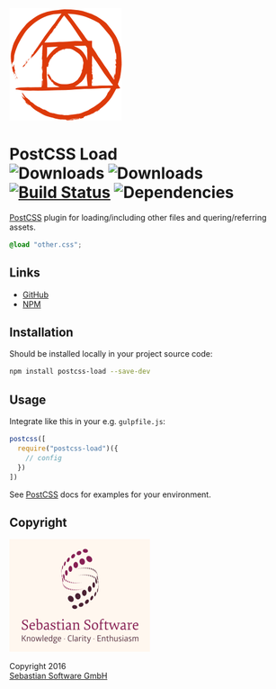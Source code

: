 <img src="assets/postcss.png" alt="PostCSS Logo" width="200" height="200"/>

# PostCSS Load <br/>![Downloads][npm-version-img] ![Downloads][npm-downloads-img] [![Build Status][ci-img]][ci] ![Dependencies][deps-img]

[PostCSS] plugin for loading/including other files and quering/referring assets.

[PostCSS]: https://github.com/postcss/postcss
[ci-img]:  https://travis-ci.org/sebastian-software/postcss-load.svg
[ci]:      https://travis-ci.org/sebastian-software/postcss-load
[deps-img]: https://david-dm.org/sebastian-software/postcss-load.svg
[npm]: https://www.npmjs.com/package/postcss-load
[npm-downloads-img]: https://img.shields.io/npm/dm/postcss-load.svg
[npm-version-img]: https://img.shields.io/npm/v/postcss-load.svg

```css
@load "other.css";
```



## Links

- [GitHub](https://github.com/sebastian-software/postcss-load)
- [NPM](https://www.npmjs.com/package/postcss-load)


## Installation

Should be installed locally in your project source code:

```bash
npm install postcss-load --save-dev
```


## Usage

Integrate like this in your e.g. `gulpfile.js`:

```js
postcss([
  require("postcss-load")({
    // config
  })
])
```

See [PostCSS] docs for examples for your environment.


## Copyright

<img src="assets/sebastiansoftware.png" alt="Sebastian Software GmbH Logo" width="250" height="200"/>

Copyright 2016<br/>[Sebastian Software GmbH](http://www.sebastian-software.de)

